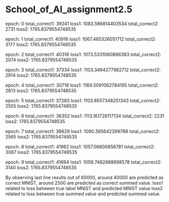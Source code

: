 # School_of_AI_assignment2.5


epoch: 0 total_correct1: 39241 loss1: 1083.586814403534 total_correct2: 2731 loss2: 1765.8379554748535

epoch: 1 total_correct1: 40916 loss1: 1067.485326051712 total_correct2: 3177 loss2: 1765.8379554748535

epoch: 2 total_correct1: 40316 loss1: 1073.5331060886383 total_correct2: 2074 loss2: 1765.8379554748535

epoch: 3 total_correct1: 37334 loss1: 1103.3464277982712 total_correct2: 2914 loss2: 1765.8379554748535

epoch: 4 total_correct1: 30718 loss1: 1169.5091062784195 total_correct2: 2813 loss2: 1765.8379554748535

epoch: 5 total_correct1: 37283 loss1: 1103.8557348251343 total_correct2: 2555 loss2: 1765.8379554748535

epoch: 6 total_correct1: 36352 loss1: 1113.161726117134 total_correct2: 2231 loss2: 1765.8379554748535

epoch: 7 total_correct1: 38629 loss1: 1090.395642399788 total_correct2: 2565 loss2: 1765.8379554748535

epoch: 8 total_correct1: 41962 loss1: 1057.06600856781 total_correct2: 3087 loss2: 1765.8379554748535

epoch: 9 total_correct1: 41694 loss1: 1059.7482888698578 total_correct2: 3140 loss2: 1765.8379554748535

By observing last line results out of 60000, around 40000 are predicted as correct MNIST, around 2500 are predicted as correct summed value.
loss1 related to loss between true label MNIST and predicted MNIST value
loss2 related to loss between true summed value and predicted summed value.
